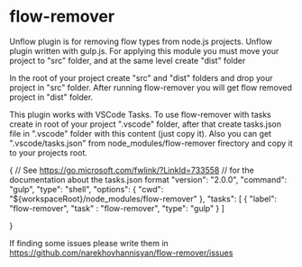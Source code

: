 # flow-remover
Unflow plugin is for removing flow types from node.js projects. Unflow plugin written with gulp.js. 
For applying this module you must move your project to "src" folder, and at the same level create "dist" folder

In the root of your project create "src" and "dist" folders and drop your project in "src" folder.
After running flow-remover you will get flow removed project in "dist" folder. 

This plugin works with VSCode Tasks. To use flow-remover with tasks create in root of your project ".vscode" folder, after that create tasks.json file in ".vscode" folder
with this content (just copy it). Also you can get ".vscode/tasks.json" from node_modules/flow-remover firectory and copy it to your projects root.

{
    // See https://go.microsoft.com/fwlink/?LinkId=733558
    // for the documentation about the tasks.json format
    "version": "2.0.0",
    "command": "gulp",
    "type": "shell",
    "options": {
        "cwd": "${workspaceRoot}/node_modules/flow-remover"
    },
    "tasks": [
        {
            "label": "flow-remover",
            "task" : "flow-remover",
            "type": "gulp"
        }
    ]
    
}

If finding some issues please write them in https://github.com/narekhovhannisyan/flow-remover/issues